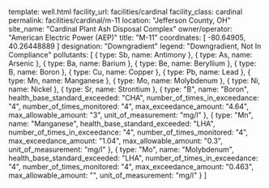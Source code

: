 template: well.html
facility_url: facilities/cardinal
facility_class: cardinal
permalink: facilities/cardinal/m-11
location: "Jefferson County, OH"
site_name: "Cardinal Plant Ash Disposal Complex"
owner/operator: "American Electric Power (AEP)"
title: "M-11"
coordinates: [
  -80.64905,
  40.26448889
]
designation: "Downgradient"
legend: "Downgradient, Not In Compliance"
pollutants: [
{
  type: Sb,
  name: Antimony
},
{
  type: As,
  name: Arsenic
},
{
  type: Ba,
  name: Barium
},
{
  type: Be,
  name: Beryllium
},
{
  type: B,
  name: Boron
},
{
  type: Cu,
  name: Copper
},
{
  type: Pb,
  name: Lead
},
{
  type: Mn,
  name: Manganese
},
{
  type: Mo,
  name: Molybdenum
},
{
  type: Ni,
  name: Nickel
},
{
  type: Sr,
  name: Strontium
},
{
  type: "B",
  name: "Boron",
  health_base_standard_exceeded: "CHA",
  number_of_times_in_exceedance: "4",
  number_of_times_monitored: "4",
  max_exceedance_amount: "4.64",
  max_allowable_amount: "3",
  unit_of_measurement: "mg/l"
  },
  {
  type: "Mn",
  name: "Manganese",
  health_base_standard_exceeded: "LHA",
  number_of_times_in_exceedance: "4",
  number_of_times_monitored: "4",
  max_exceedance_amount: "1.04",
  max_allowable_amount: "0.3",
  unit_of_measurement: "mg/l"
  },
  {
  type: "Mo",
  name: "Molybdenum",
  health_base_standard_exceeded: "LHA",
  number_of_times_in_exceedance: "4",
  number_of_times_monitored: "4",
  max_exceedance_amount: "0.463",
  max_allowable_amount: "",
  unit_of_measurement: "mg/l"
  }
]

